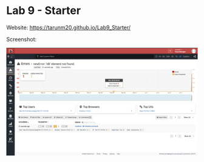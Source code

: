 # Lab 9 - Starter

Website: https://tarunm20.github.io/Lab9_Starter/

Screenshot:

![image](jstracker.png)